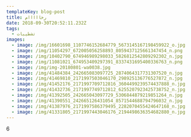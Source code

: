 ```yaml
---
templateKey: blog-post
title: رخااااام
date: 2018-09-30T20:52:11.232Z
tags:
  - تشطيبات
images:
  - image: /img/16601698_1107746152684779_5673145167198459922_o.jpg
  - image: /img/11054297_672005056258893_8059437125661347454_n.png
  - image: /img/10402790_674946989298033_5826812542809292302_n.jpg
  - image: /img/11081021_674953409297391_8337431695400336763_n.png
  - image: /img/img-20180801-wa0038.jpg
  - image: /img/41484384_242665083097725_2874064317731307520_n.jpg
  - image: /img/41469810_2171997503046170_298925136776527872_n.jpg
  - image: /img/41452176_2171997709712816_3604499239574437888_n.jpg
  - image: /img/41432736_2171997749712812_6255207923425738752_n.jpg
  - image: /img/41392505_242665043097729_5306844879219851264_n.jpg
  - image: /img/41390551_242665126431054_8571544688794796032_n.jpg
  - image: /img/41387976_2171997586379495_2282070455424647168_n.jpg
  - image: /img/41331805_2171997443046176_2194498636354682880_n.jpg
---
```

6
